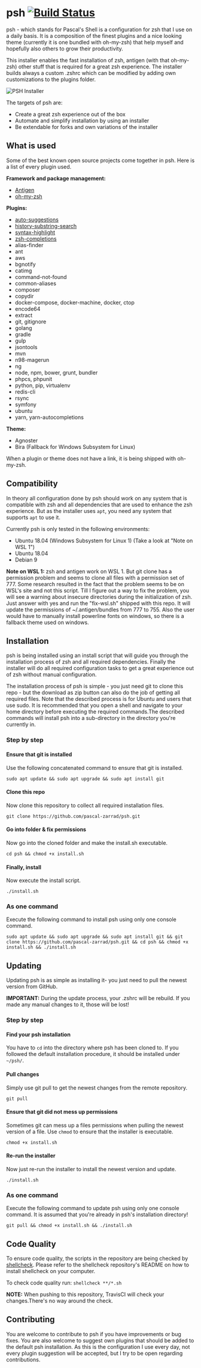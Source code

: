# psh [![Build Status](https://travis-ci.org/pascal-zarrad/psh.svg?branch=master)](https://travis-ci.org/pascal-zarrad/psh)
psh - which stands for Pascal's Shell is a configuration for zsh that I use on a daily basis. It is a composition of the finest plugins and a nice looking theme (currently it is one bundled with oh-my-zsh) that help myself and hopefully also others to grow their productivity.

This installer enables the fast installation of zsh, antigen (with that oh-my-zsh) other stuff that is required for a great zsh experience.
The installer builds always a custom .zshrc which can be modified by adding own customizations to the plugins folder.

![PSH Installer](https://github.com/pascal-zarrad/psh/raw/master/.github/MEDIA/psh.gif)

The targets of psh are:
 * Create a great zsh experience out of the box
 * Automate and simplify installation by using an installer
 * Be extendable for forks and own variations of the installer

## What is used
Some of the best known open source projects come together in psh.
Here is a list of every plugin used.

**Framework and package management:**
 * [Antigen](https://github.com/zsh-users/antigen)
 * [oh-my-zsh](https://github.com/robbyrussell/oh-my-zsh)

**Plugins:**
 * [auto-suggestions](https://github.com/zsh-users/zsh-autosuggestions)
 * [history-substring-search](https://github.com/zsh-users/zsh-history-substring-search)
 * [syntax-highlight](https://github.com/zsh-users/zsh-syntax-highlighting)
 * [zsh-completions](https://github.com/zsh-users/zsh-completions)
 * alias-finder
 * ant
 * aws
 * bgnotify
 * catimg
 * command-not-found
 * common-aliases
 * composer
 * copydir
 * docker-compose, docker-machine, docker, ctop
 * encode64
 * extract
 * git, gitignore
 * golang
 * gradle
 * gulp
 * jsontools
 * mvn
 * n98-magerun
 * ng
 * node, npm, bower, grunt, bundler
 * phpcs, phpunit
 * python, pip, virtualenv
 * redis-cli
 * rsync
 * symfony
 * ubuntu
 * yarn, yarn-autocompletions

**Theme:**
 * Agnoster
 * Bira (Fallback for Windows Subsystem for Linux)

When a plugin or theme does not have a link, it is being shipped with oh-my-zsh.

## Compatibility
In theory all configuration done by psh should work on any system that is compatible with zsh and all dependencies that are used to enhance the zsh experience.
But as the installer uses ```apt```, you need any system that supports ```apt``` to use it.

Currently psh is only tested in the following environments:
 * Ubuntu 18.04 (Windows Subsystem for Linux 1) (Take a look at "Note on WSL 1")
 * Ubuntu 18.04
 * Debian 9

**Note on WSL 1:**
zsh and antigen work on WSL 1. But git clone has a permission problem and seems to clone all files with a permission set of 777. Some research resulted in the fact that the problem seems to be on WSL's site and not this script. Till I figure out a way to fix the problem, you will see a warning about insecure directories during the initialization of zsh. Just answer with yes and run the "fix-wsl.sh" shipped with this repo. It will update the permissions of ~/.antigen/bundles from 777 to 755.
Also the user would have to manually install powerline fonts on windows, so there is a fallback theme used on windows.

## Installation

psh is being installed using an install script that will guide you through the installation process of zsh and all required dependencies. Finally the installer will do all required configuration tasks to get a great experience out of zsh without manual configuration.

The installation process of psh is simple - you just need git to clone this repo - but the download as zip button can also do the job of getting all required files.
Note that the described process is for Ubuntu and users that use sudo. It is recommended that you open a shell and navigate to your home directory before executing the required commands.The described commands will install psh into a sub-directory in the directory you're currently in.

### Step by step
#### Ensure that git is installed
Use the following concatenated command to ensure that git is installed.
```
sudo apt update && sudo apt upgrade && sudo apt install git
```

#### Clone this repo
Now clone this repository to collect all required installation files.
```
git clone https://github.com/pascal-zarrad/psh.git
```

#### Go into folder & fix permissions
Now go into the cloned folder and make the install.sh executable.
```
cd psh && chmod +x install.sh
```

#### Finally, install
Now execute the install script.
```
./install.sh
```

### As one command
Execute the following command to install psh using only one console command.
```
sudo apt update && sudo apt upgrade && sudo apt install git && git clone https://github.com/pascal-zarrad/psh.git && cd psh && chmod +x install.sh && ./install.sh
```

## Updating
Updating psh is as simple as installing it- you just need to pull the newest version from GitHub.

**IMPORTANT:**
During the update process, your .zshrc will be rebuild. If you made any manual changes to it, those will be lost!

### Step by step
#### Find your psh installation
You have to ```cd``` into the directory where psh has been cloned to. If you followed the default installation procedure, it should be installed under ```~/psh/```.

#### Pull changes
Simply use git pull to get the newest changes from the remote repository.
```
git pull
```

#### Ensure that git did not mess up permissions
Sometimes git can mess up a files permissions when pulling the newest version of a file.
Use ```chmod``` to ensure that the installer is executable.
```
chmod +x install.sh
```

#### Re-run the installer
Now just re-run the installer to install the newest version and update.
```
./install.sh
```

### As one command
Execute the following command to update psh using only one console command.
It is assumed that you're already in psh's installation directory!
```
git pull && chmod +x install.sh && ./install.sh
```

## Code Quality
To ensure code quality, the scripts in the repository are being checked by [shellcheck](https://github.com/koalaman/shellcheck).
Please refer to the shellcheck repository's README on how to install shellcheck on your computer.

To check code quality run: ```shellcheck **/*.sh```

**NOTE:** When pushing to this repository, TravisCI will check your changes.There's no way around the check.

## Contributing

You are welcome to contribute to psh if you have improvements or bug fixes.
You are also welcome to suggest own plugins that should be added to the default
psh installation. As this is the configuration I use every day, not every plugin suggestion will be accepted,
but I try to be open regarding contributions.
